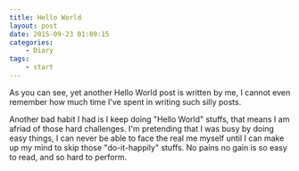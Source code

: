 ```yaml
---
title: Hello World
layout: post
date: 2015-09-23 01:09:15
categories:
	- Diary
tags:
	- start
---
```

As you can see, yet another Hello World post is written by me, I cannot even remember how much time I've spent in writing such silly posts.

Another bad habit I had is I keep doing "Hello World" stuffs, that means I am afriad of those hard challenges. I'm pretending that I was busy by doing easy things, I can never be able to face the real me myself until I can make up my mind to skip those "do-it-happily" stuffs. No pains no gain is so easy to read, and so hard to perform.
